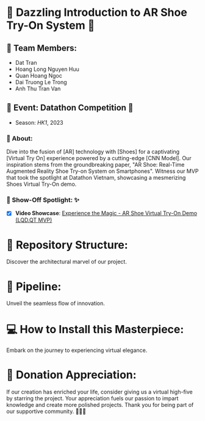 # 🌟 Dazzling Introduction to AR Shoe Try-On System 🥿

## 🌟 Team Members:
- Dat Tran
- Hoang Long Nguyen Huu
- Quan Hoang Ngoc
- Dai Truong Le Trong
- Anh Thu Tran Van

## 🚀 Event: Datathon Competition 📅
- Season: _HK1_, 2023

### 🌌 About:
Dive into the fusion of [AR] technology with [Shoes] for a captivating [Virtual Try On] experience powered by a cutting-edge [CNN Model]. Our inspiration stems from the groundbreaking paper, "AR Shoe: Real-Time Augmented Reality Shoe Try-on System on Smartphones". Witness our MVP that took the spotlight at Datathon Vietnam, showcasing a mesmerizing Shoes Virtual Try-On demo.

### 🌟 Show-Off Spotlight: ✨
- [x] **Video Showcase**: [Experience the Magic - AR Shoe Virtual Try-On Demo (LQD.QT MVP)](https://youtu.be/lfzwbVj0Fnw?feature=shared) 

# 🌟 Repository Structure:
Discover the architectural marvel of our project.

# 🚀 Pipeline:
Unveil the seamless flow of innovation.

# 💻 How to Install this Masterpiece:
Embark on the journey to experiencing virtual elegance.

# 🌟 Donation Appreciation:
If our creation has enriched your life, consider giving us a virtual high-five by starring the project. Your appreciation fuels our passion to impart knowledge and create more polished projects. Thank you for being part of our supportive community. 🌟🚀💖
